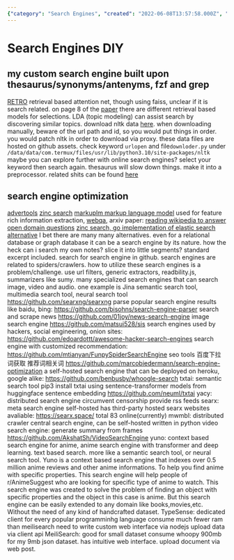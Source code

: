 ```yaml
---
{"category": "Search Engines", "created": "2022-06-08T13:57:58.000Z", "date": "2022-06-08 13:57:58", "description": "This article compares different search engine tools and techniques, including fzf and grep custom building, optimization methods, alternative engines like Whoole and TxtAI for censorship circumvention, meta-search capabilities with Searx, MarcoBiedermann's crawler, BenBusby's Whoogle, Yacy, and creating a Node.js web interface with MeiliSearch for data uploading. The article evaluates their performance and intuitive web interfaces to help readers make informed decisions about which tools are best suited for their needs.", "modified": "2022-12-19T12:07:43.152Z", "tags": ["diy", "search engine", "self-hosted"], "title": "Search Engines"}
---
```

# Search Engines DIY
## my custom search engine built upon thesaurus/synonyms/antenyms, fzf and grep
[RETRO](https://github.com/lucidrains/RETRO-pytorch) retrieval based attention net, though using faiss, unclear if it is search related. on page 8 of the [paper](https://arxiv.org/pdf/2112.04426.pdf) there are different retrieval based models for selections. LDA (topic modeling) can assist search by discovering similar topics.
download nltk data [here](http://www.nltk.org/nltk_data/). when downloading manually, beware of the url path and id, so you would put things in order.
you would patch nltk in order to download via proxy. these data files are hosted on github assets.
check keyword `urlopen` and file`downloder.py` under `/data/data/com.termux/files/usr/lib/python3.10/site-packages/nltk`
maybe you can explore further with online search engines? select your keyword then search again.
thesaurus will slow down things. make it into a preprocessor.
related shits can be found [here](https://www.github.com/James4Ever0/hack_all_the_thing/tree/main/tests%2Fsearch_engine_helper_docs%2Fhelp_apt_search.sh)
## search engine optimization
[advertools](https://advertools.readthedocs.io/en/master/readme.html)
[zinc search](https://github.com/zinclabs/zinc)
[markuplm markup language model](https://huggingface.co/microsoft/markuplm-base) used for feature rich information extraction, [webqa](https://github.com/susht3/webQA_sequence_labelling_pytorch), arxiv paper: [reading wikipedia to answer open domain questions](https://arxiv.org/abs/1704.00051)
[zinc search, go implementation of elastic search alternative](https://github.com/zinclabs/zinc)
I bet there are many many alternatives. even for a relational database or graph database it can be a search engine by its nature.
how the heck can i search my own notes? slice it into little segments? standard excerpt included.
search for search engine in github.
search engines are related to spiders/crawlers.
how to utilize these search engines is a problem/challenge. use url filters, generic extractors, readbility.js, summarizers like sumy.
many specialized search engines that can search image, video and audio. one example is Jina
semantic search tool, multimedia search tool, neural search tool
https://github.com/searxng/searxng
parse popular search engine results like baidu, bing:
https://github.com/bisohns/search-engine-parser
search and scrape news
https://github.com/01joy/news-search-engine
image search engine
https://github.com/matsui528/sis
search engines used by hackers, social engineering, onion sites:
https://github.com/edoardottt/awesome-hacker-search-engines
search engine with customized recommendation:
https://github.com/mtianyan/FunpySpiderSearchEngine
seo tools 百度下拉词获取 推荐词相关词
https://github.com/marcobiedermann/search-engine-optimization
a self-hosted search engine that can be deployed on heroku, google alike:
https://github.com/benbusby/whoogle-search
txtai:
semantic search tool
pip3 install txtai
using sentence-transformer models from huggingface sentence embedding
https://github.com/neuml/txtai
yacy:
distributed search engine circumvent censorship
provide rss feeds
searx:
meta search engine self-hosted
has third-party hosted searx websites avaliable:
https://searx.space/ total 83 online(currently)
mwmbl:
distributed crawler central search engine, can be self-hosted
written in python
video search engine:
generate summary from frames
https://github.com/AkshatSh/VideoSearchEngine
yuno:
context based search engine for anime, anime search engine with transformer and deep learning. text based search. more like a semantic search tool, or neural search tool.
Yuno is a context based search engine that indexes over 0.5 million anime reviews and other anime informations. To help you find anime with specific properties. This search engine will help people of r/AnimeSuggest who are looking for specific type of anime to watch.
This search engine was created to solve the problem of finding an object with specific properties and the object in this case is anime. But this search engine can be easily extended to any domain like books,movies,etc. Without the need of any kind of handcrafted dataset.
TypeSense:
dedicated client for every popular programminhg language
consume much fewer ram than meilisearch
need to write custom web interface via nodejs
upload data via client api
MeiliSearch:
good for small dataset
consume whoopy 900mb for my 9mb json dataset.
has intuitive web interface.
upload document via web post.